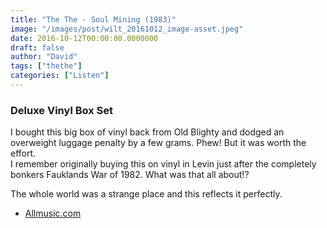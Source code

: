 ```yaml
---
title: "The The - Soul Mining (1983)"
image: "/images/post/wilt_20161012_image-asset.jpeg"
date: 2016-10-12T00:00:00.0000000
draft: false
author: "David"
tags: ["thethe"]
categories: ["Listen"]
---
```

### Deluxe Vinyl Box Set

 I bought this big box of vinyl back from Old Blighty and dodged an overweight luggage penalty by a few grams. Phew! But it was worth the effort.  
I remember originally buying this on vinyl in Levin just after the completely bonkers Fauklands War of 1982. What was that all about!?

 The whole world was a strange place and this reflects it perfectly.

-  [Allmusic.com](http://www.allmusic.com/album/soul-mining-mw0000650882)